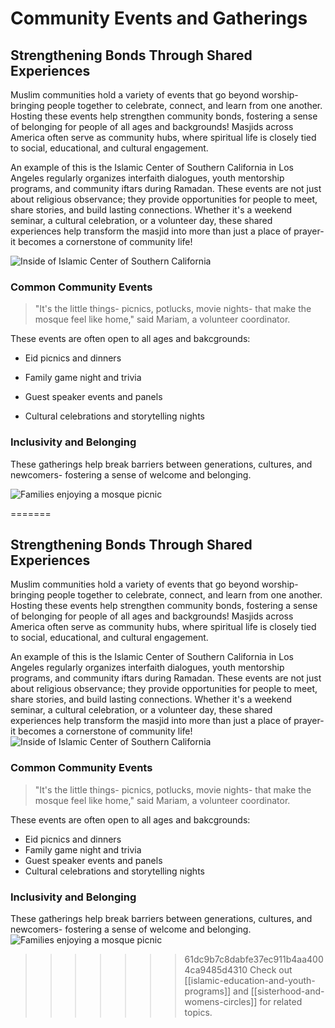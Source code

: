 # Community Events and Gatherings

## Strengthening Bonds Through Shared Experiences

Muslim communities hold a variety of events that go beyond worship- bringing people together to celebrate, connect, and learn from one another. Hosting these events help strengthen community bonds, fostering a sense of belonging for people of all ages and backgrounds! Masjids across America often serve as community hubs, where spiritual life is closely tied to social, educational, and cultural engagement.

  

An example of this is the Islamic Center of Southern California in Los Angeles regularly organizes interfaith dialogues, youth mentorship programs, and community iftars during Ramadan. These events are not just about religious observance; they provide opportunities for people to meet, share stories, and build lasting connections. Whether it's a weekend seminar, a cultural celebration, or a volunteer day, these shared experiences help transform the masjid into more than just a place of prayer- it becomes a cornerstone of community life!

![Inside of Islamic Center of Southern California](https://islamiccenter.com/wp-content/uploads/2025/03/eid-al-fitr-2024.png)

  

### Common Community Events

> "It's the little things- picnics, potlucks, movie nights- that make the mosque feel like home," said Mariam, a volunteer coordinator.

  

These events are often open to all ages and bakcgrounds:

- Eid picnics and dinners

- Family game night and trivia

- Guest speaker events and panels

- Cultural celebrations and storytelling nights

  

### Inclusivity and Belonging

These gatherings help break barriers between generations, cultures, and newcomers- fostering a sense of welcome and belonging.

![Families enjoying a mosque picnic](https://www.amvphoto.amuslimvoice.org/assets/images/PA180095AA.jpg)

  

=======
## Strengthening Bonds Through Shared Experiences
Muslim communities hold a variety of events that go beyond worship- bringing people together to celebrate, connect, and learn from one another. Hosting these events help strengthen community bonds, fostering a sense of belonging for people of all ages and backgrounds! Masjids across America often serve as community hubs, where spiritual life is closely tied to social, educational, and cultural engagement. 

An example of this is the Islamic Center of Southern California in Los Angeles regularly organizes interfaith dialogues, youth mentorship programs, and community iftars during Ramadan. These events are not just about religious observance; they provide opportunities for people to meet, share stories, and build lasting connections. Whether it's a weekend seminar, a cultural celebration, or a volunteer day, these shared experiences help transform the masjid into more than just a place of prayer- it becomes a cornerstone of community life!
![Inside of Islamic Center of Southern California](https://islamiccenter.com/wp-content/uploads/2025/03/eid-al-fitr-2024.png)

### Common Community Events
> "It's the little things- picnics, potlucks, movie nights- that make the mosque feel like home," said Mariam, a volunteer coordinator. 

These events are often open to all ages and bakcgrounds:
- Eid picnics and dinners
- Family game night and trivia
- Guest speaker events and panels
- Cultural celebrations and storytelling nights

### Inclusivity and Belonging
These gatherings help break barriers between generations, cultures, and newcomers- fostering a sense of welcome and belonging. 
![Families enjoying a mosque picnic](https://www.amvphoto.amuslimvoice.org/assets/images/PA180095AA.jpg)

>>>>>>> 61dc9b7c8dabfe37ec911b4aa4004ca9485d4310
Check out [[islamic-education-and-youth-programs]] and [[sisterhood-and-womens-circles]] for related topics.